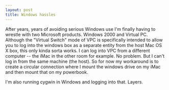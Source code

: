 ```yaml
---
layout: post
title: Windows hassles 
---
```



After years, years of avoiding serious Windows use I'm finally having to wrestle with two Microsoft products. Windows 2000 and Virtual PC. Although the "Virtual Switch" mode of VPC is specifically intended to allow you to log into the windows box as a separate entity from the host Mac OS X box, this only kinda sorta works. I can log into VPC from a different computer -- the iMac in the other room for example. No problem. But I can't log in from the same machine (the host). So for now my workaround is to create a circular connection where I mount the windows drive on my iMac and then mount that on my powerbook. 

I'm also running cygwin in Windows and logging into that. Layers.

